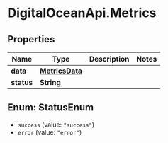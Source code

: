 # DigitalOceanApi.Metrics

## Properties
Name | Type | Description | Notes
------------ | ------------- | ------------- | -------------
**data** | [**MetricsData**](MetricsData.md) |  | 
**status** | **String** |  | 

<a name="StatusEnum"></a>
## Enum: StatusEnum

* `success` (value: `"success"`)
* `error` (value: `"error"`)

